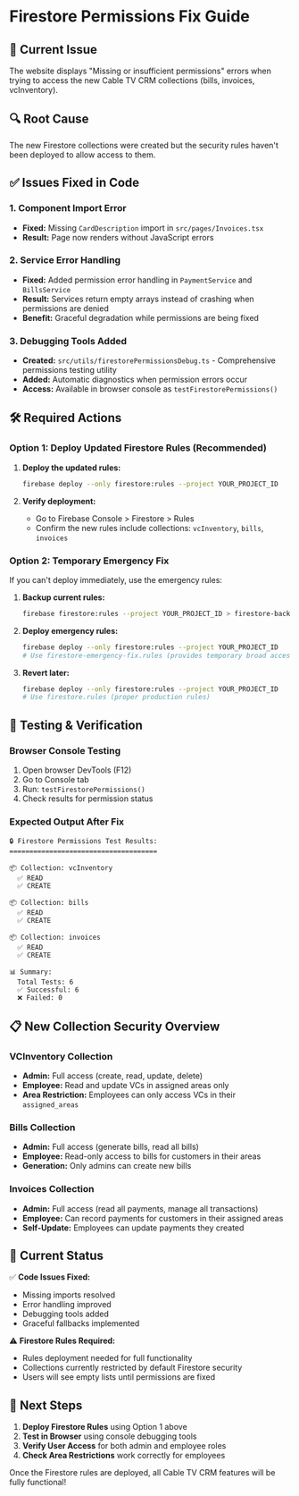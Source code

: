 # Firestore Permissions Fix Guide

## 🚨 Current Issue

The website displays "Missing or insufficient permissions" errors when trying to access the new Cable TV CRM collections (bills, invoices, vcInventory).

## 🔍 Root Cause

The new Firestore collections were created but the security rules haven't been deployed to allow access to them.

## ✅ Issues Fixed in Code

### 1. Component Import Error

- **Fixed:** Missing `CardDescription` import in `src/pages/Invoices.tsx`
- **Result:** Page now renders without JavaScript errors

### 2. Service Error Handling

- **Fixed:** Added permission error handling in `PaymentService` and `BillsService`
- **Result:** Services return empty arrays instead of crashing when permissions are denied
- **Benefit:** Graceful degradation while permissions are being fixed

### 3. Debugging Tools Added

- **Created:** `src/utils/firestorePermissionsDebug.ts` - Comprehensive permissions testing utility
- **Added:** Automatic diagnostics when permission errors occur
- **Access:** Available in browser console as `testFirestorePermissions()`

## 🛠️ Required Actions

### Option 1: Deploy Updated Firestore Rules (Recommended)

1. **Deploy the updated rules:**

   ```bash
   firebase deploy --only firestore:rules --project YOUR_PROJECT_ID
   ```

2. **Verify deployment:**
   - Go to Firebase Console > Firestore > Rules
   - Confirm the new rules include collections: `vcInventory`, `bills`, `invoices`

### Option 2: Temporary Emergency Fix

If you can't deploy immediately, use the emergency rules:

1. **Backup current rules:**

   ```bash
   firebase firestore:rules --project YOUR_PROJECT_ID > firestore-backup.rules
   ```

2. **Deploy emergency rules:**

   ```bash
   firebase deploy --only firestore:rules --project YOUR_PROJECT_ID
   # Use firestore-emergency-fix.rules (provides temporary broad access)
   ```

3. **Revert later:**
   ```bash
   firebase deploy --only firestore:rules --project YOUR_PROJECT_ID
   # Use firestore.rules (proper production rules)
   ```

## 🔧 Testing & Verification

### Browser Console Testing

1. Open browser DevTools (F12)
2. Go to Console tab
3. Run: `testFirestorePermissions()`
4. Check results for permission status

### Expected Output After Fix

```
🔒 Firestore Permissions Test Results:
=====================================

📦 Collection: vcInventory
  ✅ READ
  ✅ CREATE

📦 Collection: bills
  ✅ READ
  ✅ CREATE

📦 Collection: invoices
  ✅ READ
  ✅ CREATE

📊 Summary:
  Total Tests: 6
  ✅ Successful: 6
  ❌ Failed: 0
```

## 📋 New Collection Security Overview

### VCInventory Collection

- **Admin:** Full access (create, read, update, delete)
- **Employee:** Read and update VCs in assigned areas only
- **Area Restriction:** Employees can only access VCs in their `assigned_areas`

### Bills Collection

- **Admin:** Full access (generate bills, read all bills)
- **Employee:** Read-only access to bills for customers in their areas
- **Generation:** Only admins can create new bills

### Invoices Collection

- **Admin:** Full access (read all payments, manage all transactions)
- **Employee:** Can record payments for customers in their assigned areas
- **Self-Update:** Employees can update payments they created

## 🚦 Current Status

✅ **Code Issues Fixed:**

- Missing imports resolved
- Error handling improved
- Debugging tools added
- Graceful fallbacks implemented

⚠️ **Firestore Rules Required:**

- Rules deployment needed for full functionality
- Collections currently restricted by default Firestore security
- Users will see empty lists until permissions are fixed

## 🎯 Next Steps

1. **Deploy Firestore Rules** using Option 1 above
2. **Test in Browser** using console debugging tools
3. **Verify User Access** for both admin and employee roles
4. **Check Area Restrictions** work correctly for employees

Once the Firestore rules are deployed, all Cable TV CRM features will be fully functional!
